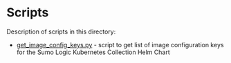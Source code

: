 # Scripts

Description of scripts in this directory:

- [get_image_config_keys.py](./get_image_config_keys.py) - script to get list of image configuration keys for the Sumo Logic Kubernetes Collection Helm Chart

